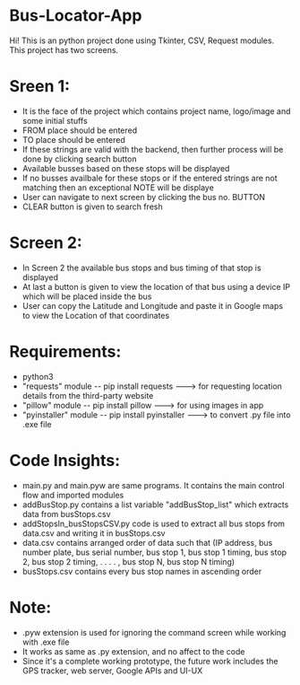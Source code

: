 # Bus-Locator-App
Hi!
This is an python project done using Tkinter, CSV, Request modules.
This project has two screens.

# Sreen 1:
- It is the face of the project which contains project name, logo/image and some initial stuffs
- FROM place should be entered 
- TO place should be entered 
- If these strings are valid with the backend, then further process will be done by clicking search button
- Available busses based on these stops will be displayed 
- If no busses availbale for these stops or if the entered strings are not matching then an exceptional NOTE will be displaye
- User can navigate to next screen by clicking the bus no. BUTTON
- CLEAR button is given to search fresh

# Screen 2:
- In Screen 2 the available bus stops and bus timing of that stop is displayed
- At last a button is given to view the location of that bus using a device IP which will be placed inside the bus
- User can copy the Latitude and Longitude and paste it in Google maps to view the Location of that coordinates

# Requirements:
- python3
- "requests" module -- pip install requests ---> for requesting location details from the third-party website
- "pillow" module -- pip install pillow  ---> for using images in app
- "pyinstaller" module -- pip install pyinstaller ---> to convert .py file into .exe file

# Code Insights:
- main.py and main.pyw are same programs. It contains the main control flow and imported modules
- addBusStop.py contains a list variable "addBusStop_list" which extracts data from busStops.csv
- addStopsIn_busStopsCSV.py code is used to extract all bus stops from data.csv and writing it in busStops.csv
- data.csv contains arranged order of data such that (IP address, bus number plate, bus serial number, bus stop 1, bus stop 1 timing, bus stop 2, bus stop 2 timing, . . . . , bus stop N, bus stop N timing)
- busStops.csv contains every bus stop names in ascending order

# Note:
- .pyw extension is used for ignoring the command screen while working with .exe file
- It works as same as .py extension, and no affect to the code
- Since it's a complete working prototype, the future work includes the GPS tracker, web server, Google APIs and UI-UX
